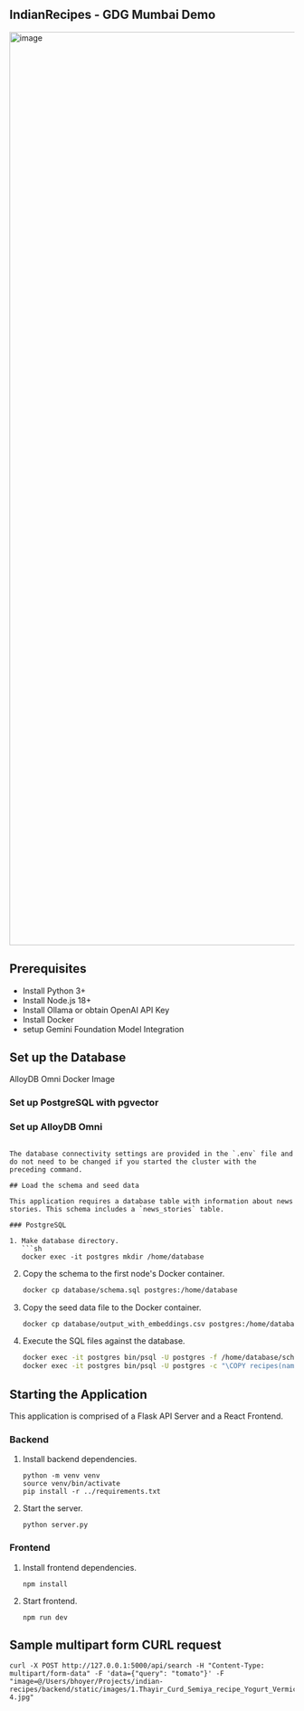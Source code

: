 ## IndianRecipes - GDG Mumbai Demo

<img width="1615" alt="image" src="https://github.com/user-attachments/assets/545befd7-d556-463d-bef0-987065be2ab0">


## Prerequisites

- Install Python 3+
- Install Node.js 18+
- Install Ollama or obtain OpenAI API Key
- Install Docker
- setup Gemini Foundation Model Integration

## Set up the Database

AlloyDB Omni Docker Image

### Set up PostgreSQL with pgvector



### Set up AlloyDB Omni


```

The database connectivity settings are provided in the `.env` file and do not need to be changed if you started the cluster with the preceding command.

## Load the schema and seed data

This application requires a database table with information about news stories. This schema includes a `news_stories` table.

### PostgreSQL

1. Make database directory.
   ```sh
   docker exec -it postgres mkdir /home/database
   ```
2. Copy the schema to the first node's Docker container.

   ```sh
   docker cp database/schema.sql postgres:/home/database
   ```

3. Copy the seed data file to the Docker container.

   ```sh
   docker cp database/output_with_embeddings.csv postgres:/home/database
   ```

4. Execute the SQL files against the database.

   ```sh
   docker exec -it postgres bin/psql -U postgres -f /home/database/schema.sql
   docker exec -it postgres bin/psql -U postgres -c "\COPY recipes(name,image_url,description,cuisine,course,diet,prep_time,ingredients,instructions,embeddings) from '/home/database/output_with_embeddings.csv' DELIMITER ',' CSV HEADER;"
   ```


## Starting the Application

This application is comprised of a Flask API Server and a React Frontend.

### Backend

1. Install backend dependencies.
   ```
   python -m venv venv
   source venv/bin/activate
   pip install -r ../requirements.txt
   ```
2. Start the server.
   ```
   python server.py
   ```

### Frontend

1. Install frontend dependencies.
   ```
   npm install
   ```
2. Start frontend.
   ```
   npm run dev
   ```

## Sample multipart form CURL request

```
curl -X POST http://127.0.0.1:5000/api/search -H "Content-Type: multipart/form-data" -F 'data={"query": "tomato"}' -F "image=@/Users/bhoyer/Projects/indian-recipes/backend/static/images/1.Thayir_Curd_Semiya_recipe_Yogurt_Vermicelli_South_indian_Lunch_recipe-4.jpg"
```
